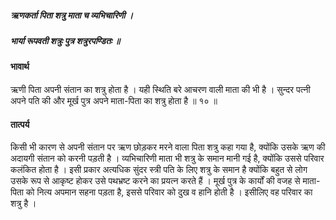 ##### ऋणकर्ता पिता शत्रु माता च व्यभिचारिणी ।
##### भार्या रूपवती शत्रुः पुत्र शत्रुरपण्डितः ॥

#### भावार्थ

ऋणी पिता अपनी संतान का शत्रु होता है । यही स्थिति बरे आचरण वाली माता की भी है । सुन्दर पत्नी अपने पति की और मूर्ख पुत्र अपने माता-पिता का शत्रु होता है ॥ १० ॥

#### तात्पर्य

किसी भी कारण से अपनी संतान पर ऋण छोड़कर मरने वाला पिता शत्रु कहा गया है, क्योंकि उसके ऋण की अदायगी संतान को करनी पड़ती है । व्यभिचारिणी माता भी शत्रु के समान मानी गई है, क्योंकि उससे परिवार कलंकित होता है । इसी प्रकार अत्यधिक सुंदर स्त्री पति के लिए शत्रु के समान है क्योंकि बहुत से लोग उसके रूप से आकृष्ट होकर उसे पथभ्रष्ट करने का प्रयत्न करते हैं । मूर्ख पुत्र के कार्यों की वजह से माता-पिता को नित्य अपमान सहना पड़ता है, इससे परिवार को दुख व हानि होती है । इसीलिए वह परिवार का शत्रु है ।